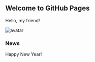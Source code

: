 ## Welcome to GitHub Pages

Hello, my friend!

![avatar](https://gimg2.baidu.com/image_search/src=http%3A%2F%2Fimg.jj20.com%2Fup%2Fallimg%2F811%2F0HQ4104127%2F140HQ04127-5-1200.jpg&refer=http%3A%2F%2Fimg.jj20.com&app=2002&size=f9999,10000&q=a80&n=0&g=0n&fmt=jpeg?sec=1647682661&t=07172c052a99ddf6b2e4858e184e2142)

### News

Happy New Year!
